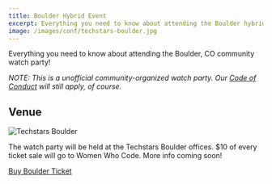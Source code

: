 ```yaml
---
title: Boulder Hybrid Event
excerpt: Everything you need to know about attending the Boulder hybrid event!
image: /images/conf/techstars-boulder.jpg
---
```

Everything you need to know about attending the Boulder, CO community watch party!

*NOTE: This is a unofficial community-organized watch party. Our [Code of Conduct](/code-of-conduct) will still apply, of course.*

## Venue

![Techstars Boulder](/images/conf/techstars-boulder.jpg)

The watch party will be held at the Techstars Boulder offices. $10 of every ticket sale will go to Women Who Code. More info coming soon!

<div class="cta"><a href="https://ti.to/event-loop/cascadiajs-2021">Buy Boulder Ticket</a></div>